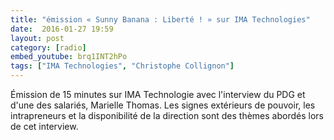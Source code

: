 ```yaml
---
title: "émission « Sunny Banana : Liberté ! » sur IMA Technologies"
date:  2016-01-27 19:59
layout: post
category: [radio]
embed_youtube: brq1INT2hPo
tags: ["IMA Technologies", "Christophe Collignon"]
---
```




Émission de 15 minutes sur IMA Technologie avec l'interview du PDG et d'une des salariés, Marielle Thomas. Les signes extérieurs de pouvoir, les intrapreneurs et la disponibilité de la direction sont des thèmes abordés lors de cet interview.
